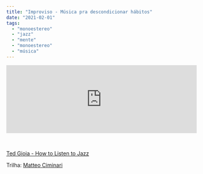 ```yaml
---
title: "Improviso - Música pra descondicionar hábitos"
date: "2021-02-01"
tags: 
  - "monoestereo"
  - "jazz"
  - "mente"
  - "monoestereo"
  - "música"
---
```


<iframe style="width: 100%; height: 180px;" src="https://anchor.fm/monoestereo/embed/episodes/Improviso---Msica-pra-descondicionar-hbitos-eppark" width="100%" height="180px" frameborder="0" scrolling="no"></iframe>

 

[Ted Gioia - How to Listen to Jazz](https://www.amazon.com/How-Listen-Jazz-Ted-Gioia/dp/0465060897)

Trilha: [Matteo Ciminari](https://matteociminari.bandcamp.com/album/fried-hippocampus)
